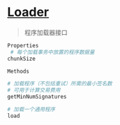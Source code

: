 # [Loader](https://solana-labs.github.io/solana-web3.js/classes/Loader.html)
> 程序加载器接口

```s
Properties
 # 每个加载事务中放置的程序数据量
chunkSize
```

```s
Methods

# 加载程序（不包括重试）所需的最小签名数
# 可用于计算交易费用
getMinNumSignatures

# 加载一个通用程序
load
```